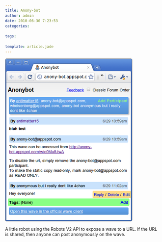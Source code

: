 ```yaml
---
title: Anony-bot
author: admin
date: 2010-06-30 7:23:53
categories:

tags: 

template: article.jade
---
```


[![](Anonybot-Chromium_082.png "Anonybot - Chromium_082")](Anonybot-Chromium_082.png)

A little robot using the Robots V2 API to expose a wave to a URL. If the URL is shared, then anyone can post anonymously on the wave.
